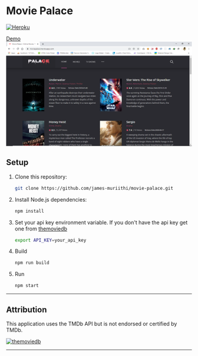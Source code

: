 # Movie Palace
[![Heroku](https://heroku-badge.herokuapp.com/?app=movie-palace)](https://moviepalace.herokuapp.com/)

[Demo](https://moviepalace.herokuapp.com/)
![](screenshot.png)

## Setup 
1. Clone this repository:

    ```bash
    git clone https://github.com/james-muriithi/movie-palace.git
    ```
2. Install Node.js dependencies:

    ```bash
    npm install
    ```

3. Set your api key environment variable. If you don't have the api key get one from [themoviedb](https://themoviedb.org/)
   ```bash
   export API_KEY=your_api_key
    ```
4. Build
    ```bash
    npm run build
    ```
5. Run
    ```bash
    npm start


---

## Attribution

This application uses the TMDb API but is not endorsed or certified by TMDb.

<a href="https://www.themoviedb.org/about"><img src="https://www.themoviedb.org/assets/2/v4/logos/408x161-powered-by-rectangle-green-bb4301c10ddc749b4e79463811a68afebeae66ef43d17bcfd8ff0e60ded7ce99.png" title="TMDb" alt="themoviedb"></a>

---